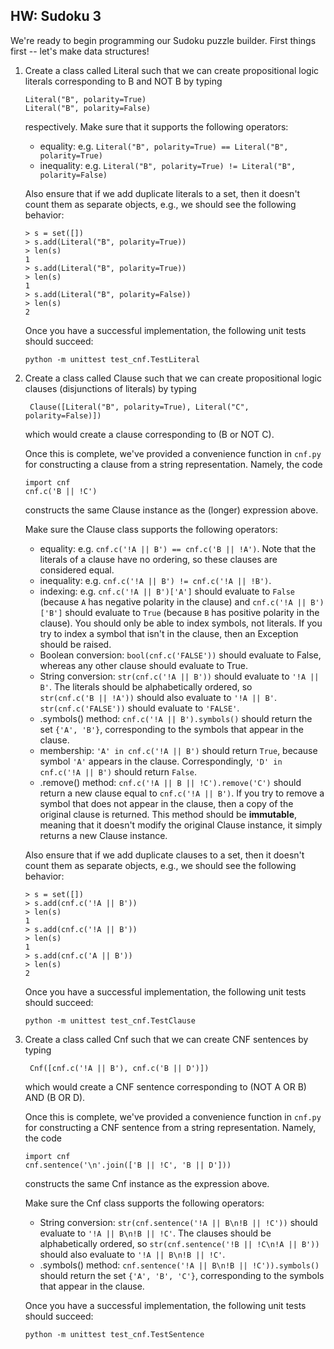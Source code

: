 HW: Sudoku 3
------------

We're ready to begin programming our Sudoku puzzle builder. First things
first -- let's make data structures!

1. Create a class called Literal such that we can create propositional logic
   literals corresponding to B and NOT B by typing 
   
       Literal("B", polarity=True)
       Literal("B", polarity=False)
       
   respectively. Make sure that it supports the following operators:
   
     - equality: e.g. ```Literal("B", polarity=True) == Literal("B", polarity=True)```
     - inequality: e.g. ```Literal("B", polarity=True) != Literal("B", polarity=False)``` 
     
   Also ensure that if we add duplicate literals to a set, then it doesn't count
   them as separate objects, e.g., we should see the following behavior:
   
       > s = set([])
       > s.add(Literal("B", polarity=True))
       > len(s)
       1
       > s.add(Literal("B", polarity=True))
       > len(s)
       1
       > s.add(Literal("B", polarity=False))
       > len(s)
       2
   
   Once you have a successful implementation, the following unit tests should
   succeed:
   
       python -m unittest test_cnf.TestLiteral


2. Create a class called Clause such that we can create propositional logic
clauses (disjunctions of literals) by typing

        Clause([Literal("B", polarity=True), Literal("C", polarity=False)])
    
   which would create a clause corresponding to (B or NOT C). 
   
   Once this is complete, we've provided a convenience function in ```cnf.py``` for
   constructing a clause from a string representation. Namely, the code
   
       import cnf
       cnf.c('B || !C')
       
   constructs the same Clause instance as the (longer) expression above.
   
   Make sure the Clause class supports the following operators:
     - equality: e.g. ```cnf.c('!A || B') == cnf.c('B || !A')```. Note that the
     literals of a clause have no ordering, so these clauses are considered equal.
     - inequality: e.g. ```cnf.c('!A || B') != cnf.c('!A || !B')```.
     - indexing: e.g. ```cnf.c('!A || B')['A']``` should evaluate to ```False```
     (because ```A``` has negative polarity in the clause) and 
     ```cnf.c('!A || B')['B']``` should evaluate to ```True``` (because ```B``` has
     positive polarity in the clause). You should only be able to index symbols,
     not literals. If you try to index a symbol that isn't in the clause, then
     an Exception should be raised.
     - Boolean conversion: ```bool(cnf.c('FALSE'))``` should evaluate to False,
     whereas any other clause should evaluate to True.
     - String conversion: ```str(cnf.c('!A || B'))``` should evaluate to ```'!A || B'```.
     The literals should be alphabetically ordered, so  
     ```str(cnf.c('B || !A'))``` should also evaluate to ```'!A || B'```.
     ```str(cnf.c('FALSE'))``` should evaluate to ```'FALSE'```.
     - .symbols() method: ```cnf.c('!A || B').symbols()``` should return the set ```{'A', 'B'}```,
     corresponding to the symbols that appear in the clause.
     - membership:  ```'A' in cnf.c('!A || B')``` should return ```True```, 
     because symbol ```'A'``` appears in the clause. Correspondingly, 
     ```'D' in cnf.c('!A || B')``` should return ```False```.
     - .remove() method: ```cnf.c('!A || B || !C').remove('C')``` should return
     a new clause equal to  ```cnf.c('!A || B')```. If you try to remove a symbol
     that does not appear in the clause, then a copy of the original clause
     is returned. This method should be **immutable**, meaning that it doesn't modify
     the original Clause instance, it simply returns a new Clause instance.
     
   Also ensure that if we add duplicate clauses to a set, then it doesn't count
   them as separate objects, e.g., we should see the following behavior:
   
       > s = set([])
       > s.add(cnf.c('!A || B'))
       > len(s)
       1
       > s.add(cnf.c('!A || B'))
       > len(s)
       1
       > s.add(cnf.c('A || B'))
       > len(s)
       2  
    
   Once you have a successful implementation, the following unit tests should
   succeed:
   
       python -m unittest test_cnf.TestClause

3. Create a class called Cnf such that we can create CNF sentences by typing

        Cnf([cnf.c('!A || B'), cnf.c('B || D')])
    
   which would create a CNF sentence corresponding to (NOT A OR B) AND (B OR D). 

   Once this is complete, we've provided a convenience function in ```cnf.py``` for
   constructing a CNF sentence from a string representation. Namely, the code

       import cnf
       cnf.sentence('\n'.join(['B || !C', 'B || D']))
    
   constructs the same Cnf instance as the expression above.
   
   Make sure the Cnf class supports the following operators:
      
     - String conversion: ```str(cnf.sentence('!A || B\n!B || !C'))``` 
     should evaluate to ```'!A || B\n!B || !C'```. The clauses should be 
     alphabetically ordered, so ```str(cnf.sentence('!B || !C\n!A || B'))```
     should also evaluate to ```'!A || B\n!B || !C'```.
     - .symbols() method: ```cnf.sentence('!A || B\n!B || !C')).symbols()``` 
     should return the set ```{'A', 'B', 'C'}```,
     corresponding to the symbols that appear in the clause.
  
   Once you have a successful implementation, the following unit tests should
   succeed:

       python -m unittest test_cnf.TestSentence
